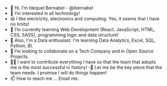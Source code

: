 - 👋 Hi, I’m Idequel Bernabel - @ibernabel
- 👀 I’m interested in all technology!
- 😃 I like electricity, electronics and computing. Yes, it seems that I have no limits!
- 🌱 I’m currently learning Web Development (React, JavaScript, HTML, CSS, SASS),  programming logic and data structure!
- 📅 Also, I'm a Data enthusiast. I'm learning Data Analytics, Excel, SQL, Python, BI.
- 💞️ I’m looking to collaborate on a Tech Company and in Open Source Projects.
- 🐱‍🏍 I want to contribute everything I have so that the team that adopts me is the most successful in history!
-🧔 Let me be the key piece that the team needs. I promise I will do things happen!
- 📫 How to reach me ... Email me.

<!---
ibernabel/ibernabel is a ✨ special ✨ repository because its `README.md` (this file) appears on your GitHub profile.
You can click the Preview link to take a look at your changes.
--->

